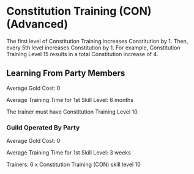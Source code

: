 # Constitution Training (CON) (Advanced)

The first level of Constitution Training increases Constitution by 1. Then, every 5th level increases Constitution by 1. For example, Constitution Training Level 15 results in a total Constitution increase of 4.

## Learning From Party Members

Average Gold Cost: 0

Average Training Time for 1st Skill Level: 6 months

The trainer must have Constitution Training Level 10.

### Guild Operated By Party

Average Gold Cost: 0

Average Training Time for 1st Skill Level: 3 weeks

Trainers: 6 x Constitution Training (CON) skill level 10
